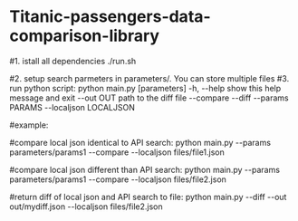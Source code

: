 # Titanic-passengers-data-comparison-library
#1. istall all dependencies
./run.sh

#2. setup search parmeters in parameters/<file>. You can store multiple files
#3. run python script:
python main.py [parameters]
  -h, --help       show this help message and exit
  --out OUT        path to the diff file
  --compare
  --diff
  --params PARAMS
  --localjson LOCALJSON


#example:

#compare local json identical to API search:
python main.py  --params parameters/params1  --compare --localjson files/file1.json

#compare local json different than API search:
python main.py  --params parameters/params1  --compare --localjson files/file2.json

#return diff of local json and API search to file:
python main.py --diff --out out/mydiff.json --localjson files/file2.json
